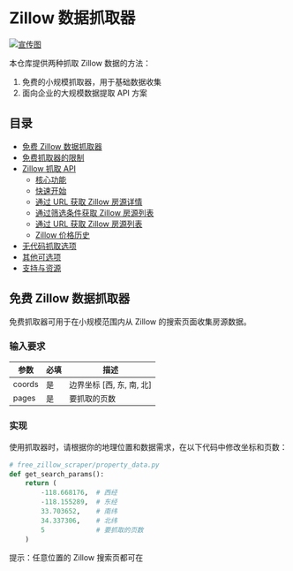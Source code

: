 # Zillow 数据抓取器

[![宣传图](https://github.com/bright-cn/LinkedIn-Scraper/blob/main/Proxies%20and%20scrapers%20GitHub%20bonus%20banner.png)](https://brightdata.com/products/web-scraper/zillow) 

本仓库提供两种抓取 Zillow 数据的方法：
1. 免费的小规模抓取器，用于基础数据收集
2. 面向企业的大规模数据提取 API 方案

## 目录
- [免费 Zillow 数据抓取器](#free-zillow-data-scraper)
- [免费抓取器的限制](#limitations-of-free-scraper)
- [Zillow 抓取 API](#zillow-scraper-api)
  - [核心功能](#key-features)
  - [快速开始](#quick-start-guide)
  - [通过 URL 获取 Zillow 房源详情](#1-zillow-property-details-by-url)
  - [通过筛选条件获取 Zillow 房源列表](#2-zillow-properties-listing-by-filters)
  - [通过 URL 获取 Zillow 房源列表](#3-zillow-properties-listing-by-url)
  - [Zillow 价格历史](#4-zillow-price-history)
- [无代码抓取选项](#no-code-scraper-option)
- [其他可选项](#additional-options)
- [支持与资源](#support--resources)

## 免费 Zillow 数据抓取器
免费抓取器可用于在小规模范围内从 Zillow 的搜索页面收集房源数据。

### 输入要求
| 参数 | 必填 | 描述 |
|------|------|------|
| coords | 是 | 边界坐标 [西, 东, 南, 北] |
| pages  | 是 | 要抓取的页数 |

### 实现
使用抓取器时，请根据你的地理位置和数据需求，在以下代码中修改坐标和页数：
```python
# free_zillow_scraper/property_data.py
def get_search_params():
    return (
        -118.668176,  # 西经
        -118.155289,  # 东经
        33.703652,    # 南纬
        34.337306,    # 北纬
        5             # 要抓取的页数
    )
```

提示：任意位置的 Zillow 搜索页都可在 <script> 标签中找到地理坐标。查找以下标签：
```bash
<script id="__NEXT_DATA__" type="application/json">
```

### 示例输出
```json
{
    "id": "20595672",
    "price": "$1,599,900",
    "zestimate": 1605500,
    "location": {
        "address": "2215 Wellington Rd, Los Angeles, CA 90016",
        "city": "Los Angeles",
        "state": "CA",
        "zip": "90016",
        "coordinates": {"lat": 34.036064, "lon": -118.33622},
    },
    "details": {
        "beds": 4,
        "baths": 3.0,
        "area_sqft": 1886,
        "lot_acres": 8577.0,
        "property_type": "SINGLE_FAMILY",
    },
    "listing": {
        "status": "House for sale",
        "days_on_zillow": 5,
        "broker": "ehomes",
        "url": "https://www.zillow.com/homedetails/2215-Wellington-Rd-Los-Angeles-CA-90016/20595672_zpid/",
    },
},
```

## 免费抓取器的限制
免费 Zillow 抓取器适合小规模数据提取，但存在以下限制：

- 速率限制：抓取几次后 Zillow 会限制请求。
- IP 封禁：同一 IP 频繁抓取可能被封禁。
- 可扩展性有限：不适合高容量数据收集。
- 验证码：Zillow 可能通过验证码阻止自动化请求。
- 蜜罐：Zillow 使用蜜罐机制识别并拦截机器人。

若需大规模抓取，请考虑使用下方的 Zillow 抓取 API。

## Zillow 抓取 API
Bright Data 的 [Zillow 抓取 API](https://www.bright.cn/products/web-scraper/zillow) 可在无需自建和维护基础设施的情况下，提供可扩展、可靠、免操心的大规模 Zillow 数据提取方案。

### 核心功能
- 可扩展且可靠：针对高吞吐与实时采集优化。
- 反封锁：内置代理轮换与验证码处理。
- 合规：完全符合 GDPR 与 CCPA。
- 全球覆盖：可访问任意地区与语言的数据。
- 实时数据：低延迟的新鲜数据。
- 高级筛选：通过精确过滤器自定义采集。
- 按用量计费：仅为成功响应付费。
- 免费试用：赠送 20 次免费 API 调用。
- 7x24 支持：提供全天候技术支持。
- 无代码选项：支持通过 API 或无代码抓取器采集 Zillow 数据。

### 快速开始
- 注册：创建一个 [Bright Data 账户](https://www.bright.cn/)。
- 获取 API 令牌：在控制台获取你的 [API key](https://docs.brightdata.com/general/account/api-token)。
- 选择接口：从下方可用的 API 端点中进行选择。

## 1. 通过 URL 获取 Zillow 房源详情
通过提供房源 URL 来收集房源详情。

<img width="700" alt="zillow-房源列表信息" src="https://github.com/bright-cn/zillow-scraper/blob/main/zillow-images/zillow-properties-listing-information.png" />

### 输入参数
| 参数 | 必填 | 描述 |
|------|------|------|
| `url` | 是 | Zillow 房源 URL |

### 示例请求
#### Python 代码：
```python
properties = [
    {"url": "https://www.zillow.com/homedetails/73-Beverly-Park-Ln-Beverly-Hills-CA-90210/20533547_zpid/"},
    {"url": "https://www.zillow.com/homedetails/1945-N-Edgemont-St-Los-Angeles-CA-90027/20809871_zpid/"}
]
```

👉 完整 Python 脚本：[zillow_properties.py](https://github.com/bright-cn/Zillow-Scraper/blob/main/zillow_api_scraper/zillow_properties.py)

#### cURL 命令：
```bash
curl -H "Authorization: Bearer YOUR_API_TOKEN" \
     -H "Content-Type: application/json" \
     -d '[
           {
             "url": "https://www.zillow.com/homedetails/2506-Gordon-Cir-South-Bend-IN-46635/77050198_zpid/?t=for_sale"
           }
         ]' \
     "https://api.brightdata.com/datasets/v3/trigger?dataset_id=gd_lfqkr8wm13ixtbd8f5&include_errors=true"
```

### 响应示例结构
```json
{
    "property_overview": {
        "address": "73 Beverly Park Ln, Beverly Hills, CA 90210",
        "price": "$89,900,000",
        "status": "FOR_SALE",
        "living_area": "28,500 sq ft",
        "lot_size": "2.68 acres",
        "bedrooms": 9,
        "bathrooms": 22,
    },
    "key_features": {
        "highlights": [
            "85-foot infinity lap pool",
            "Two kitchens (including commercial-grade)",
            "5,000 sq ft primary suite",
            "Screening room",
            "Gated community with guard",
        ],
        "views": ["City", "Ocean", "Mountain", "Canyon"],
    },
    "financial": {
        "last_sold": "2021-04-08 for $28,500,000",
        "property_tax_rate": "1.18%",
        "monthly_hoa": "$6,216",
    },
}
```

👉 以上为部分响应。完整字段请参见[完整 JSON 响应](https://github.com/bright-cn/Zillow-Scraper/blob/main/zillow_api_data/zillow_properties.json)。

## 2. 通过筛选条件获取 Zillow 房源列表
使用位置和其他条件搜索房源。

<img width="700" alt="zillow-按输入筛选的房源列表" src="https://github.com/bright-cn/zillow-scraper/blob/main/zillow-images/zillow-properties-listing-by-input.png" />

提示：部分房源可能包含多个单元，导致返回多条记录。若需限制结果量，请使用 [Limit per input](https://docs.brightdata.com/scraping-automation/web-scraper-api/overview#limit-records)。

### 输入参数
| 参数 | 必填 | 描述 |
|------|------|------|
| `location` | 是 | 可为邮编、城市或州 |
| `listingCategory` | 是 | 选项：Sold、House for rent、House for sale |
| `HomeType` | 是 | 来自 Zillow 的户型类型（如 Houses、Apartments、Townhomes） |

### 示例请求
#### Python 代码：
```python
filters = [
    {"location": "92027", "listingCategory": "Sold", "HomeType": "Houses"},
    {"location": "New York", "listingCategory": "House for rent", "HomeType": "Condos"},
    {"location": "Colorado", "listingCategory": "", "HomeType": ""},
]
```
👉 完整 Python 脚本：[zillow_discovered_properties.py](https://github.com/bright-cn/Zillow-Scraper/blob/main/zillow_api_scraper/zillow_discovered_properties.py)

#### cURL 命令：
```bash
curl -H "Authorization: Bearer YOUR_API_TOKEN" \
     -H "Content-Type: application/json" \
     -d '[{"location": "New York", "listingCategory": "House for rent", "HomeType": "Houses"},
          {"location": "02118", "listingCategory": "House for sale", "HomeType": "Condos"},
          {"location": "Colorado", "listingCategory": "", "HomeType": ""}]' \
     "https://api.brightdata.com/datasets/v3/trigger?dataset_id=gd_lfqkr8wm13ixtbd8f5&include_errors=true&type=discover_new&discover_by=input_filters"
```

### 响应示例结构
```json
{
    "address": {
        "streetAddress": "569 Hayward Pl",
        "city": "Escondido",
        "state": "CA",
        "zipcode": "92027",
    },
    "homeStatus": "SOLD",
    "bedrooms": 4,
    "bathrooms": 2,
    "livingArea": 1446,
    "livingAreaUnits": "Square Feet",
    "lotSize": 5933,
    "lotAreaUnits": "Square Feet",
    "homeType": "SINGLE_FAMILY",
    "yearBuilt": 1987,
    "lastSoldPrice": 689000,
    "dateSoldString": "2022-08-11",
    "zestimate": 818100,
    "rentZestimate": 3752,
    "schools": [
        {
            "name": "Glen View Elementary School",
            "distance": 0.6,
            "rating": 5,
            "grades": "K-5",
        },
        {
            "name": "Hidden Valley Middle School",
            "distance": 1.2,
            "rating": 5,
            "grades": "6-8",
        },
        {
            "name": "Orange Glen High School",
            "distance": 1.4,
            "rating": 5,
            "grades": "9-12",
        },
    ],
    "url": "https://www.zillow.com/homedetails/569-Hayward-Pl-Escondido-CA-92027/16696746_zpid/",
}
```

👉 以上为部分响应。完整字段请参见[完整 JSON 响应](https://github.com/bright-cn/Zillow-Scraper/blob/main/zillow_api_data/zillow_discovered_properties.json)。

## 3. 通过 URL 获取 Zillow 房源列表
直接使用 Zillow 搜索页面的 URL 搜索房源。

<img width="700" alt="zillow-按URL的房源列表" src="https://github.com/bright-cn/zillow-scraper/blob/main/zillow-images/zillow-properties-listing-by-url.png" />

提示：部分房源可能包含多个单元，导致返回多条记录。若需限制结果量，请使用 [Limit per input](https://docs.brightdata.com/scraping-automation/web-scraper-api/overview#limit-records)。

### 输入参数
| 参数 | 必填 | 描述 |
|------|------|------|
| `url` | 是 | 包含完整搜索参数的 Zillow 搜索 URL |

### 示例请求
#### Python 代码：
```python
urls = [
    {"url": "https://www.zillow.com/south-bend-in/?searchQueryState=%7B%22pagination%22%3A..."},
    {"url": "https://www.zillow.com/new-york-ny/rentals/?searchQueryState=%7B%22isMapVisible%22%3A..."},
    {"url": "https://www.zillow.com/sands-point-ny/rentals/?searchQueryState=%7B%22isMapVisible%22%3A..."},
]
```
👉 完整 Python 脚本：[zillow_discovered_properties_by_url.py](https://github.com/bright-cn/Zillow-Scraper/blob/main/zillow_api_scraper/zillow_discovered_properties_by_url.py)

#### cURL 命令：
```bash
curl -H "Authorization: Bearer YOUR_API_TOKEN" \
     -H "Content-Type: application/json" \
     -d '[{"url": "https://www.zillow.com/south-bend-in/?searchQueryState=%7B%22pagination%22%3A..."}]' \
     "https://api.brightdata.com/datasets/v3/trigger?dataset_id=gd_lfqkr8wm13ixtbd8f5&include_errors=true&type=discover_new&discover_by=url"
```

### 响应示例结构
```json
{
    "zpid": 77029580,
    "address": {
        "streetAddress": "1937 Churchill Dr",
        "city": "South Bend",
        "state": "IN",
        "zipcode": "46617",
    },
    "price": 435000,
    "bedrooms": 4,
    "bathrooms": 4,
    "livingArea": 3197,
    "lotAreaValue": 0.46,
    "lotAreaUnits": "Acres",
    "yearBuilt": 1968,
    "homeStatus": "FOR_SALE",
    "zestimate": 420400,
    "lastSoldPrice": 134000,
    "dateSold": "2013-05-20",
    "schools": [
        {"name": "McKinley Elementary School", "rating": 4},
        {"name": "Edison Intermediate Center", "rating": 2},
        {"name": "Rise Up Academy At Eggleston", "rating": 1},
    ],
    "mortgageRates": {"thirtyYearFixedRate": 6.536},
    "listingProvidedBy": {"name": "Eric M Bomkamp", "phoneNumber": "574-360-2569"},
    "url": "https://www.zillow.com/homedetails/1937-Churchill-Dr-South-Bend-IN-46617/77029580_zpid/",
}
```
👉 以上为部分响应。完整字段请参见[完整 JSON 响应](https://github.com/bright-cn/Zillow-Scraper/blob/main/zillow_api_data/zillow_discovered_properties_by_url.json)。

## 4. Zillow 价格历史
收集某个房源的历史价格信息。

<img width="700" alt="zillow-价格历史" src="https://github.com/bright-cn/zillow-scraper/blob/main/zillow-images/zillow-price-history.png" />

### 输入参数
| 参数 | 必填 | 描述 |
|------|------|------|
| `url` | 是 | Zillow 房源 URL |

### 示例请求
#### Python 代码：
```python
urls = [
    {"url": "https://www.zillow.com/homedetails/8305-Blue-Heron-Way-Raleigh-NC-27615/6468808_zpid/"},
    {"url": "https://www.zillow.com/homedetails/930-3rd-St-SE-Hickory-NC-28602/71557289_zpid/"},
]
```
👉 完整 Python 脚本：[zillow_price_history.py](https://github.com/bright-cn/Zillow-Scraper/blob/main/zillow_api_scraper/zillow_price_history.py)

#### cURL 命令：
```bash
curl -H "Authorization: Bearer YOUR_API_TOKEN" \
     -H "Content-Type: application/json" \
     -d '[{"url": "https://www.zillow.com/homedetails/8305-Blue-Heron-Way-Raleigh-NC-27615/6468808_zpid/"},
          {"url": "https://www.zillow.com/homedetails/930-3rd-St-SE-Hickory-NC-28602/71557289_zpid/"}]' \
     "https://api.brightdata.com/datasets/v3/trigger?dataset_id=gd_lxu1cz9r88uiqsosl&include_errors=true"
```

### 响应示例结构
```json
{
    "url": "https://www.zillow.com/homedetails/8305-Blue-Heron-Way-Raleigh-NC-27615/6468808_zpid/",
    "zpid": "6468808",
    "date": "2020-11-13T00:00:00.000Z",
    "event": "Sold",
    "price": 440000,
    "price_per_squarefoot": 127,
    "source": "Doorify MLS",
    "timestamp": "2025-02-09T16:56:42.074Z",
}
```
👉 以上为部分响应。完整字段请参见[完整 JSON 响应](https://github.com/bright-cn/Zillow-Scraper/blob/main/zillow_api_data/zillow_price_history.json)。

## 无代码抓取选项
Bright Data 的无代码抓取器为无需编程即可收集 Zillow 数据提供了友好的方式。
- 几分钟即可完成抓取器配置
- 全自动化数据采集流程
- 结果可直接以多种格式下载

详细说明请参阅我们的[快速上手指南](https://github.com/bright-cn/Zillow-Scraper/blob/main/no-code-scraper.md)。

## 其他可选项
通过以下参数微调你的数据采集：

| 参数 | 类型 | 描述 | 示例 |
|------|------|------|------|
| `limit` | `integer` | 每个输入的最大返回数量 | `limit=10` |
| `include_errors` | `boolean` | 返回错误报告以便排查 | `include_errors=true` |
| `notify` | `url` | 任务完成时回调通知的 Webhook URL | `notify=https://notify-me.com/` |
| `format` | `enum` | 输出格式（如 JSON、NDJSON、JSONL、CSV） | `format=json` |

专业提示：你可以将数据传送至[外部存储](https://docs.brightdata.com/scraping-automation/web-data-apis/web-scraper-api/overview#via-deliver-to-external-storage)或[Webhook](https://docs.brightdata.com/scraping-automation/web-data-apis/web-scraper-api/overview#via-webhook)。

## 支持与资源
- API 文档：[Bright Data Docs](https://docs.brightdata.com/scraping-automation/web-scraper-api/trigger-a-collection)
- 抓取最佳实践：[避免被封锁](https://www.bright.cn/blog/web-data/web-scraping-without-getting-blocked)
- 技术支持：[联系我们](mailto:support@brightdata.com)
